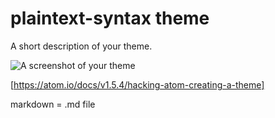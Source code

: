 # plaintext-syntax theme

A short description of your theme.

![A screenshot of your theme](https://f.cloud.github.com/assets/69169/2289498/4c3cb0ec-a009-11e3-8dbd-077ee11741e5.gif)

[https://atom.io/docs/v1.5.4/hacking-atom-creating-a-theme]
 
markdown = .md file
